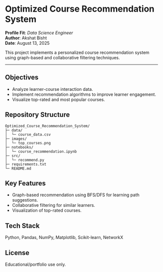 # Optimized Course Recommendation System

**Profile Fit**: *Data Science Engineer*  
**Author**: Akshat Bisht  
**Date**: August 13, 2025

This project implements a personalized course recommendation system using graph-based and collaborative filtering techniques.

---

## Objectives
- Analyze learner-course interaction data.
- Implement recommendation algorithms to improve learner engagement.
- Visualize top-rated and most popular courses.

## Repository Structure
```
Optimized_Course_Recommendation_System/
├─ data/
│  └─ course_data.csv
├─ images/
│  └─ top_courses.png
├─ notebooks/
│  └─ course_recommendation.ipynb
├─ src/
│  └─ recommend.py
├─ requirements.txt
└─ README.md
```

## Key Features
- Graph-based recommendation using BFS/DFS for learning path suggestions.
- Collaborative filtering for similar learners.
- Visualization of top-rated courses.

## Tech Stack
Python, Pandas, NumPy, Matplotlib, Scikit-learn, NetworkX

## License
Educational/portfolio use only.